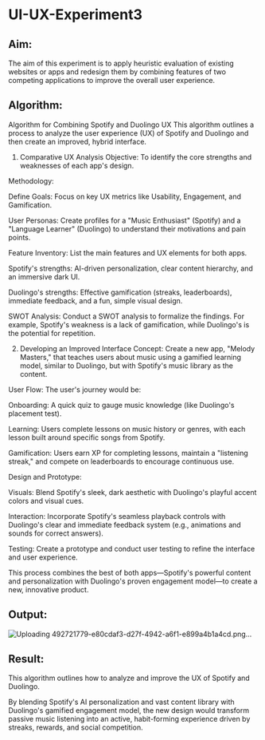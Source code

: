 # UI-UX-Experiment3

## Aim:
The aim of this experiment is to apply heuristic evaluation of existing websites or apps and redesign them by combining features of two competing applications to improve the overall user experience.
## Algorithm:
Algorithm for Combining Spotify and Duolingo UX
This algorithm outlines a process to analyze the user experience (UX) of Spotify and Duolingo and then create an improved, hybrid interface.

1. Comparative UX Analysis
Objective: To identify the core strengths and weaknesses of each app's design.

Methodology:

Define Goals: Focus on key UX metrics like Usability, Engagement, and Gamification.

User Personas: Create profiles for a "Music Enthusiast" (Spotify) and a "Language Learner" (Duolingo) to understand their motivations and pain points.

Feature Inventory: List the main features and UX elements for both apps.

Spotify's strengths: AI-driven personalization, clear content hierarchy, and an immersive dark UI.

Duolingo's strengths: Effective gamification (streaks, leaderboards), immediate feedback, and a fun, simple visual design.

SWOT Analysis: Conduct a SWOT analysis to formalize the findings. For example, Spotify's weakness is a lack of gamification, while Duolingo's is the potential for repetition.

2. Developing an Improved Interface
Concept: Create a new app, "Melody Masters," that teaches users about music using a gamified learning model, similar to Duolingo, but with Spotify's music library as the content.

User Flow: The user's journey would be:

Onboarding: A quick quiz to gauge music knowledge (like Duolingo's placement test).

Learning: Users complete lessons on music history or genres, with each lesson built around specific songs from Spotify.

Gamification: Users earn XP for completing lessons, maintain a "listening streak," and compete on leaderboards to encourage continuous use.

Design and Prototype:

Visuals: Blend Spotify's sleek, dark aesthetic with Duolingo's playful accent colors and visual cues.

Interaction: Incorporate Spotify's seamless playback controls with Duolingo's clear and immediate feedback system (e.g., animations and sounds for correct answers).

Testing: Create a prototype and conduct user testing to refine the interface and user experience.

This process combines the best of both apps—Spotify's powerful content and personalization with Duolingo's proven engagement model—to create a new, innovative product.
## Output:
![Uploading 492721779-e80cdaf3-d27f-4942-a6f1-e899a4b1a4cd.png…]()

## Result:
This algorithm outlines how to analyze and improve the UX of Spotify and Duolingo.

By blending Spotify's AI personalization and vast content library with Duolingo's gamified engagement model, the new design would transform passive music listening into an active, habit-forming experience driven by streaks, rewards, and social competition.
